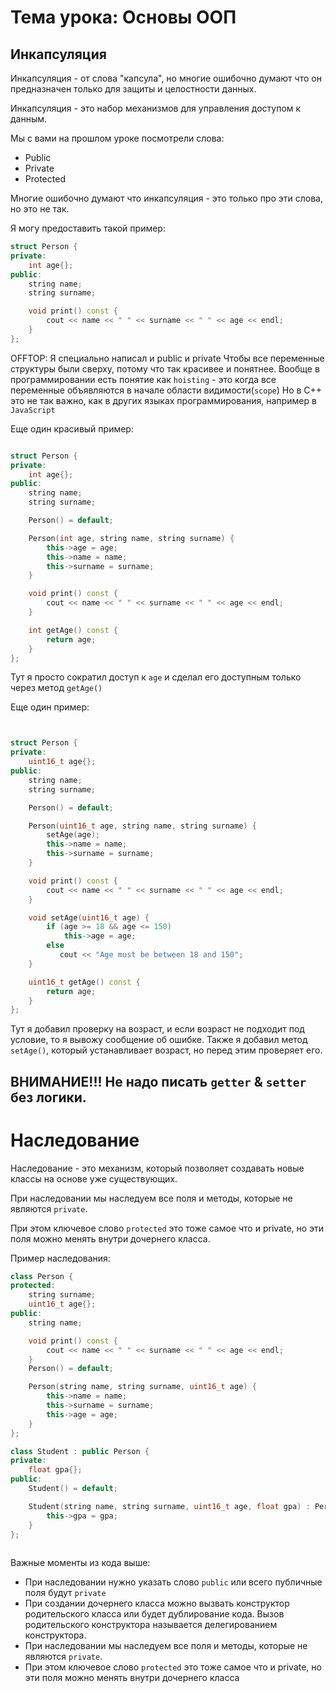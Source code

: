 # Тема урока: Основы ООП 

## Инкапсуляция

Инкапсуляция - от слова "капсула", но многие ошибочно думают что он предназначен только для защиты и целостности данных.

Инкапсуляция - это набор механизмов для управления доступом к данным.

Мы с вами на прошлом уроке посмотрели слова: 
* Public
* Private
* Protected

Многие ошибочно думают что инкапсуляция - это только про эти слова, но это не так.

Я могу предоставить такой пример: 

```c++
struct Person {
private:
    int age{};
public:
    string name;
    string surname;

    void print() const {
        cout << name << " " << surname << " " << age << endl;
    }
};
```

OFFTOP: Я специально написал и public и private
Чтобы все переменные структуры были сверху, потому что так красивее и понятнее.
Вообще в программировании есть понятие как `hoisting` - это когда все переменные объявляются в начале области видимости(`scope`)
Но в C++ это не так важно, как в других языках программирования, например в `JavaScript`


Еще один красивый пример: 

```c++

struct Person {
private:
    int age{};
public:
    string name;
    string surname;

    Person() = default;

    Person(int age, string name, string surname) {
        this->age = age;
        this->name = name;
        this->surname = surname;
    }

    void print() const {
        cout << name << " " << surname << " " << age << endl;
    }

    int getAge() const {
        return age;
    }
};

```
Тут я просто сократил доступ к `age` и сделал его доступным только через метод `getAge()`

Еще один пример: 

```c++


struct Person {
private:
    uint16_t age{};
public:
    string name;
    string surname;

    Person() = default;

    Person(uint16_t age, string name, string surname) {
        setAge(age);
        this->name = name;
        this->surname = surname;
    }

    void print() const {
        cout << name << " " << surname << " " << age << endl;
    }

    void setAge(uint16_t age) {
        if (age >= 18 && age <= 150)
            this->age = age;
        else
           cout << "Age must be between 18 and 150";
    }

    uint16_t getAge() const {
        return age;
    }
};

```

Тут я добавил проверку на возраст, и если возраст не подходит под условие, то я вывожу сообщение об ошибке.
Также я добавил метод `setAge()`, который устанавливает возраст, но перед этим проверяет его.

## ВНИМАНИЕ!!! Не надо писать `getter` & `setter` без логики.


# Наследование

Наследование - это механизм, который позволяет создавать новые классы на основе уже существующих.

При наследовании мы наследуем все поля и методы, которые не являются `private`.

При этом ключевое слово `protected` это тоже самое что и private, но эти поля можно менять внутри дочернего класса.

Пример наследования: 

```c++
class Person {
protected:
    string surname;
    uint16_t age{};
public:
    string name;

    void print() const {
        cout << name << " " << surname << " " << age << endl;
    }
    Person() = default;

    Person(string name, string surname, uint16_t age) {
        this->name = name;
        this->surname = surname;
        this->age = age;
    }
};

class Student : public Person {
private:
    float gpa{};
public:
    Student() = default;

    Student(string name, string surname, uint16_t age, float gpa) : Person(name, surname, age) {
        this->gpa = gpa;
    }
};
    
```

Важные моменты из кода выше:
* При наследовании нужно указать слово `public` или всего публичные поля будут `private`
* При создании дочернего класса можно вызвать конструктор родительского класса или будет дублирование кода. Вызов родительского конструктора называется делегированием конструктора.
* При наследовании мы наследуем все поля и методы, которые не являются `private`.
* При этом ключевое слово `protected` это тоже самое что и private, но эти поля можно менять внутри дочернего класса
